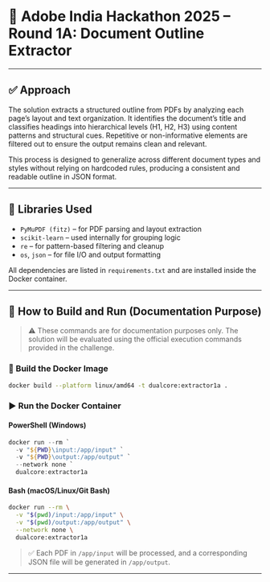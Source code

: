 # 📄 Adobe India Hackathon 2025 – Round 1A: Document Outline Extractor

---

## ✅ Approach

The solution extracts a structured outline from PDFs by analyzing each page’s layout and text organization. It identifies the document’s title and classifies headings into hierarchical levels (H1, H2, H3) using content patterns and structural cues. Repetitive or non-informative elements are filtered out to ensure the output remains clean and relevant.

This process is designed to generalize across different document types and styles without relying on hardcoded rules, producing a consistent and readable outline in JSON format.

---

## 🧠 Libraries Used

- `PyMuPDF (fitz)` – for PDF parsing and layout extraction  
- `scikit-learn` – used internally for grouping logic  
- `re` – for pattern-based filtering and cleanup  
- `os`, `json` – for file I/O and output formatting

All dependencies are listed in `requirements.txt` and are installed inside the Docker container.

---

## 🐳 How to Build and Run (Documentation Purpose)

> ⚠️ These commands are for documentation purposes only. The solution will be evaluated using the official execution commands provided in the challenge.

### 🔨 Build the Docker Image

```bash
docker build --platform linux/amd64 -t dualcore:extractor1a .
```

### ▶ Run the Docker Container

#### PowerShell (Windows)

```powershell
docker run --rm `
  -v "${PWD}\input:/app/input" `
  -v "${PWD}\output:/app/output" `
  --network none `
  dualcore:extractor1a
```

#### Bash (macOS/Linux/Git Bash)

```bash
docker run --rm \
  -v "$(pwd)/input:/app/input" \
  -v "$(pwd)/output:/app/output" \
  --network none \
  dualcore:extractor1a
```

> ✅ Each PDF in `/app/input` will be processed, and a corresponding JSON file will be generated in `/app/output`.

---
